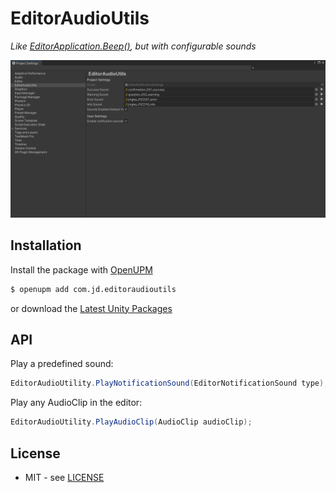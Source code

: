 # EditorAudioUtils

*Like [EditorApplication.Beep()](https://docs.unity3d.com/ScriptReference/EditorApplication.Beep.html), but with configurable sounds*

![EditorAudioUtils Settings Screenshot](Documentation~/preview.png)

## Installation
Install the package with [OpenUPM](https://openupm.com/)

```sh
$ openupm add com.jd.editoraudioutils
```

or download the [Latest Unity Packages](../../releases/latest)

## API

Play a predefined sound:
```csharp
EditorAudioUtility.PlayNotificationSound(EditorNotificationSound type);
```

Play any AudioClip in the editor:
```csharp
EditorAudioUtility.PlayAudioClip(AudioClip audioClip);
```


## License

* MIT - see [LICENSE](./LICENSE.md)

